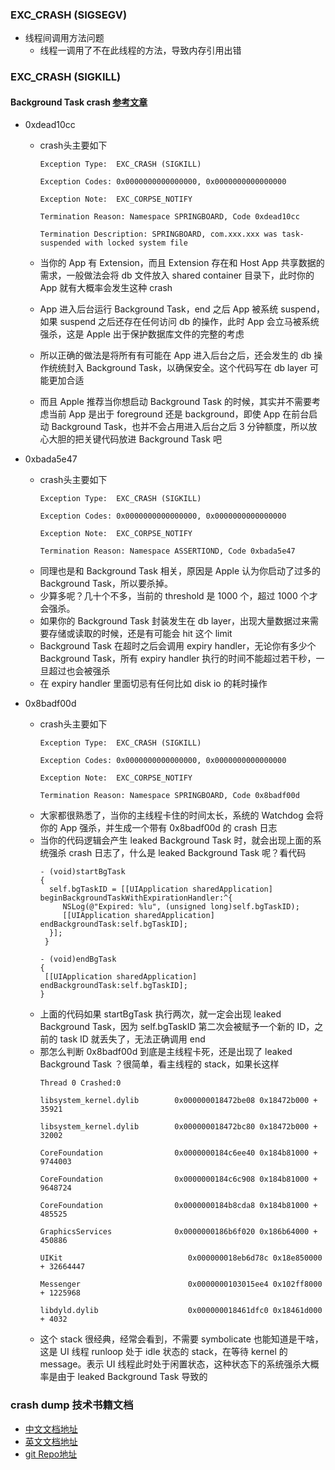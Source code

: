 ###  EXC_CRASH (SIGSEGV) 
 - 线程间调用方法问题
   - 线程一调用了不在此线程的方法，导致内存引用出错 

### EXC_CRASH (SIGKILL)
####  Background Task crash [参考文章](http://www.cocoachina.com/ios/20180911/24864.html)
 - 0xdead10cc
   - crash头主要如下
      ```
      Exception Type:  EXC_CRASH (SIGKILL)

      Exception Codes: 0x0000000000000000, 0x0000000000000000

      Exception Note:  EXC_CORPSE_NOTIFY

      Termination Reason: Namespace SPRINGBOARD, Code 0xdead10cc

      Termination Description: SPRINGBOARD, com.xxx.xxx was task-suspended with locked system file
      ```
  
    - 当你的 App 有 Extension，而且 Extension 存在和 Host App 共享数据的需求，一般做法会将 db 文件放入 shared container 目录下，此时你的 App 就有大概率会发生这种 crash
    - App 进入后台运行 Background Task，end 之后 App 被系统 suspend，如果 suspend 之后还存在任何访问 db 的操作，此时 App 会立马被系统强杀，这是 Apple 出于保护数据库文件的完整的考虑
    - 所以正确的做法是将所有有可能在 App 进入后台之后，还会发生的 db 操作统统封入 Background Task，以确保安全。这个代码写在 db layer 可能更加合适
    - 而且 Apple 推荐当你想启动 Background Task 的时候，其实并不需要考虑当前 App 是出于 foreground 还是 background，即使 App 在前台启动 Background Task，也并不会占用进入后台之后 3 分钟额度，所以放心大胆的把关键代码放进 Background Task 吧
 - 0xbada5e47
   - crash头主要如下
       ```
       Exception Type:  EXC_CRASH (SIGKILL)

       Exception Codes: 0x0000000000000000, 0x0000000000000000

       Exception Note:  EXC_CORPSE_NOTIFY

       Termination Reason: Namespace ASSERTIOND, Code 0xbada5e47
       ```
   - 同理也是和 Background Task 相关，原因是 Apple 认为你启动了过多的 Background Task，所以要杀掉。
   - 少算多呢？几十个不多，当前的 threshold 是 1000 个，超过 1000 个才会强杀。
   - 如果你的 Background Task 封装发生在 db layer，出现大量数据过来需要存储或读取的时候，还是有可能会 hit 这个 limit
   - Background Task 在超时之后会调用 expiry handler，无论你有多少个 Background Task，所有 expiry handler 执行的时间不能超过若干秒，一旦超过也会被强杀
   - 在 expiry handler 里面切忌有任何比如 disk io 的耗时操作
   
 - 0x8badf00d
    - crash头主要如下
       ```
       Exception Type:  EXC_CRASH (SIGKILL)

       Exception Codes: 0x0000000000000000, 0x0000000000000000

       Exception Note:  EXC_CORPSE_NOTIFY

       Termination Reason: Namespace SPRINGBOARD, Code 0x8badf00d
       ```
    - 大家都很熟悉了，当你的主线程卡住的时间太长，系统的 Watchdog 会将你的 App 强杀，并生成一个带有 0x8badf00d 的 crash 日志
    - 当你的代码逻辑会产生 leaked Background Task 时，就会出现上面的系统强杀 crash 日志了，什么是 leaked Background Task 呢？看代码
       ```objc
       - (void)startBgTask
       {
         self.bgTaskID = [[UIApplication sharedApplication] beginBackgroundTaskWithExpirationHandler:^{
            NSLog(@"Expired: %lu", (unsigned long)self.bgTaskID);
            [[UIApplication sharedApplication] endBackgroundTask:self.bgTaskID];
         }];
        }

       - (void)endBgTask
       {
        [[UIApplication sharedApplication] endBackgroundTask:self.bgTaskID];
       }
       ```
     - 上面的代码如果 startBgTask 执行两次，就一定会出现 leaked Background Task，因为 self.bgTaskID 第二次会被赋予一个新的 ID，之前的 task ID 就丢失了，无法正确调用 end
     - 那怎么判断 0x8badf00d 到底是主线程卡死，还是出现了 leaked Background Task ？很简单，看主线程的 stack，如果长这样
       ```
       Thread 0 Crashed:0   

       libsystem_kernel.dylib        0x000000018472be08 0x18472b000 + 35921   

       libsystem_kernel.dylib        0x000000018472bc80 0x18472b000 + 32002   

       CoreFoundation                0x0000000184c6ee40 0x184b81000 + 9744003   

       CoreFoundation                0x0000000184c6c908 0x184b81000 + 9648724   

       CoreFoundation                0x0000000184b8cda8 0x184b81000 + 485525   

       GraphicsServices              0x0000000186b6f020 0x186b64000 + 450886   

       UIKit                         	0x000000018eb6d78c 0x18e850000 + 32664447   

       Messenger                     	0x0000000103015ee4 0x102ff8000 + 1225968   

       libdyld.dylib                 	0x000000018461dfc0 0x18461d000 + 4032
       ```
      - 这个 stack 很经典，经常会看到，不需要 symbolicate 也能知道是干啥，这是 UI 线程 runloop 处于 idle 状态的 stack，在等待 kernel 的 message。表示 UI 线程此时处于闲置状态，这种状态下的系统强杀大概率是由于 leaked Background Task 导致的
### crash dump 技术书籍文档
 - [中文文档地址](https://faisalmemon.github.io/ios-crash-dump-analysis-book/zh)
 - [英文文档地址](https://faisalmemon.github.io/ios-crash-dump-analysis-book/en)
 - [git Repo地址](https://github.com/faisalmemon/ios-crash-dump-analysis-book)
 

